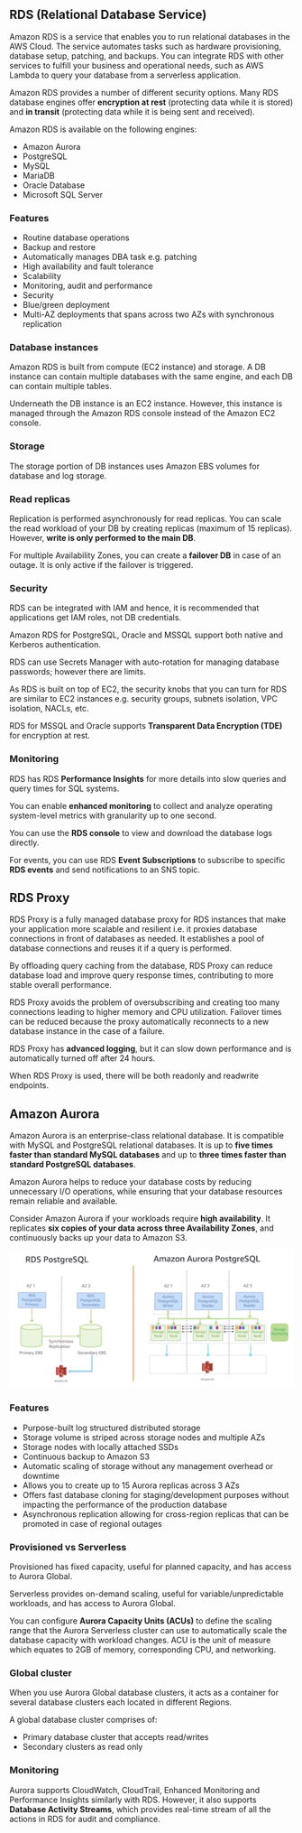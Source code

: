 ## RDS (Relational Database Service)

Amazon RDS is a service that enables you to run relational databases in the AWS Cloud. The service automates tasks such as hardware provisioning, database setup, patching, and backups. You can integrate RDS with other services to fulfill your business and operational needs, such as AWS Lambda to query your database from a serverless application.

Amazon RDS provides a number of different security options. Many RDS database engines offer **encryption at rest** (protecting data while it is stored) and **in transit** (protecting data while it is being sent and received).

Amazon RDS is available on the following engines:

- Amazon Aurora
- PostgreSQL
- MySQL
- MariaDB
- Oracle Database
- Microsoft SQL Server

### Features

- Routine database operations
- Backup and restore
- Automatically manages DBA task e.g. patching
- High availability and fault tolerance
- Scalability
- Monitoring, audit and performance
- Security
- Blue/green deployment
- Multi-AZ deployments that spans across two AZs with synchronous replication

### Database instances

Amazon RDS is built from compute (EC2 instance) and storage. A DB instance can contain multiple databases with the same engine, and each DB can contain multiple tables.

Underneath the DB instance is an EC2 instance. However, this instance is managed through the Amazon RDS console instead of the Amazon EC2 console.

### Storage

The storage portion of DB instances uses Amazon EBS volumes for database and log storage.

### Read replicas

Replication is performed asynchronously for read replicas. You can scale the read workload of your DB by creating replicas (maximum of 15 replicas). However, **write is only performed to the main DB**.

For multiple Availability Zones, you can create a **failover DB** in case of an outage. It is only active if the failover is triggered.

### Security

RDS can be integrated with IAM and hence, it is recommended that applications get IAM roles, not DB credentials.

Amazon RDS for PostgreSQL, Oracle and MSSQL support both native and Kerberos authentication.

RDS can use Secrets Manager with auto-rotation for managing database passwords; however there are limits.

As RDS is built on top of EC2, the security knobs that you can turn for RDS are similar to EC2 instances e.g. security groups, subnets isolation, VPC isolation, NACLs, etc.

RDS for MSSQL and Oracle supports **Transparent Data Encryption (TDE)** for encryption at rest.

### Monitoring

RDS has RDS **Performance Insights** for more details into slow queries and query times for SQL systems.

You can enable **enhanced monitoring** to collect and analyze operating system-level metrics with granularity up to one second.

You can use the **RDS console** to view and download the database logs directly.

For events, you can use RDS **Event Subscriptions** to subscribe to specific **RDS events** and send notifications to an SNS topic.

## RDS Proxy

RDS Proxy is a fully managed database proxy for RDS instances that make your application more scalable and resilient i.e. it proxies database connections in front of databases as needed. It establishes a pool of database connections and reuses it if a query is performed.

By offloading query caching from the database, RDS Proxy can reduce database load and improve query response times, contributing to more stable overall performance.

RDS Proxy avoids the problem of oversubscribing and creating too many connections leading to higher memory and CPU utilization. Failover times can be reduced because the proxy automatically reconnects to a new database instance in the case of a failure.

RDS Proxy has **advanced logging**, but it can slow down performance and is automatically turned off after 24 hours.

When RDS Proxy is used, there will be both readonly and readwrite endpoints.

## Amazon Aurora

Amazon Aurora is an enterprise-class relational database. It is compatible with MySQL and PostgreSQL relational databases. It is up to **five times faster than standard MySQL databases** and up to **three times faster than standard PostgreSQL databases**.

Amazon Aurora helps to reduce your database costs by reducing unnecessary I/O operations, while ensuring that your database resources remain reliable and available.

Consider Amazon Aurora if your workloads require **high availability**. It replicates **six copies of your data across three Availability Zones**, and continuously backs up your data to Amazon S3.

<img src="../../assets/aurora.png">

### Features

- Purpose-built log structured distributed storage
- Storage volume is striped across storage nodes and multiple AZs
- Storage nodes with locally attached SSDs
- Continuous backup to Amazon S3
- Automatic scaling of storage without any management overhead or downtime
- Allows you to create up to 15 Aurora replicas across 3 AZs
- Offers fast database cloning for staging/development purposes without impacting the performance of the production database
- Asynchronous replication allowing for cross-region replicas that can be promoted in case of regional outages

### Provisioned vs Serverless

Provisioned has fixed capacity, useful for planned capacity, and has access to Aurora Global.

Serverless provides on-demand scaling, useful for variable/unpredictable workloads, and has access to Aurora Global.

You can configure **Aurora Capacity Units (ACUs)** to define the scaling range that the Aurora Serverless cluster can use to automatically scale the database capacity with workload changes. ACU is the unit of measure which equates to 2GB of memory, corresponding CPU, and networking.

### Global cluster

When you use Aurora Global database clusters, it acts as a container for several database clusters each located in different Regions.

A global database cluster comprises of:

- Primary database cluster that accepts read/writes
- Secondary clusters as read only

### Monitoring

Aurora supports CloudWatch, CloudTrail, Enhanced Monitoring and Performance Insights similarly with RDS. However, it also supports **Database Activity Streams**, which provides real-time stream of all the actions in RDS for audit and compliance.
